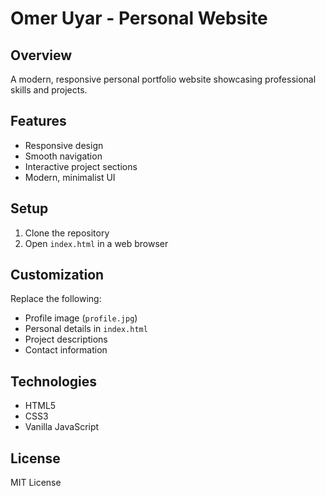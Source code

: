 # Omer Uyar - Personal Website

## Overview
A modern, responsive personal portfolio website showcasing professional skills and projects.

## Features
- Responsive design
- Smooth navigation
- Interactive project sections
- Modern, minimalist UI

## Setup
1. Clone the repository
2. Open `index.html` in a web browser

## Customization
Replace the following:
- Profile image (`profile.jpg`)
- Personal details in `index.html`
- Project descriptions
- Contact information

## Technologies
- HTML5
- CSS3
- Vanilla JavaScript

## License
MIT License
